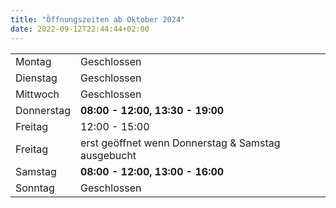 ```yaml
---
title: "Öffnungszeiten ab Oktober 2024"
date: 2022-09-12T22:44:44+02:00
---
```


|||
|------------|--------------------------------------------------------|
| Montag       | Geschlossen                                          |		
| Dienstag     | Geschlossen                                          |
| Mittwoch	   | Geschlossen                                          | 
| Donnerstag   |  **08:00 - 12:00, 13:30 - 19:00**                    |
| Freitag 	   |    12:00 - 15:00                                     |	
| Freitag      |  erst geöffnet wenn Donnerstag & Samstag ausgebucht  |
| Samstag      |  **08:00 - 12:00, 13:00 - 16:00**                    |	
| Sonntag      | Geschlossen                                          |	
